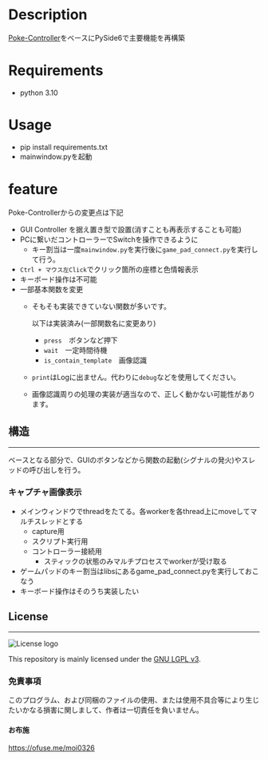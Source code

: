 # Description
[Poke-Controller](https://github.com/KawaSwitch/Poke-Controller)をベースにPySide6で主要機能を再構築


# Requirements

- python 3.10

# Usage
- pip install requirements.txt
- mainwindow.pyを起動


# feature

Poke-Controllerからの変更点は下記
- GUI Controller を据え置き型で設置(消すことも再表示することも可能)
- PCに繋いだコントローラーでSwitchを操作できるように
  - キー割当は一度`mainwindow.py`を実行後に`game_pad_connect.py`を実行して行う。
- `Ctrl + マウス左Click`でクリック箇所の座標と色情報表示
- キーボード操作は不可能
- 一部基本関数を変更
  - そもそも実装できていない関数が多いです。

    以下は実装済み(一部関数名に変更あり)
    - `press`　ボタンなど押下
    - `wait`　一定時間待機
    - `is_contain_template`　画像認識

  - `print`はLogに出ません。代わりに`debug`などを使用してください。
  - 画像認識周りの処理の実装が適当なので、正しく動かない可能性があります。

## 構造
---

ベースとなる部分で、GUIのボタンなどから関数の起動(シグナルの発火)やスレッドの呼び出しを行う。

### キャプチャ画像表示

- メインウィンドウでthreadをたてる。各workerを各thread上にmoveしてマルチスレッドとする
  - capture用
  - スクリプト実行用
  - コントローラー接続用
    - スティックの状態のみマルチプロセスでworkerが受け取る
- ゲームパッドのキー割当はlibsにあるgame_pad_connect.pyを実行しておこなう
- キーボード操作はそのうち実装したい


## License
---
![License logo](https://www.gnu.org/graphics/lgplv3-147x51.png)

This repository is mainly licensed under the [GNU LGPL v3](http://github.com/IQAndreas/markdown-licenses/blob/master/gnu-lgpl-v3.0.md#gnu-lesser-general-public-license).

### 免責事項
このプログラム、および同梱のファイルの使用、または使用不具合等により生じたいかなる損害に関しまして、作者は一切責任を負いません。

#### お布施
https://ofuse.me/moi0326
